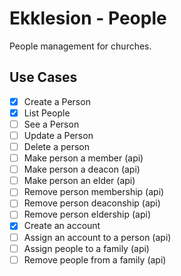 Ekklesion - People
==================

People management for churches.

## Use Cases

- [x] Create a Person
- [x] List People
- [ ] See a Person
- [ ] Update a Person
- [ ] Delete a person
- [ ] Make person a member (api)
- [ ] Make person a deacon (api)
- [ ] Make person an elder (api)
- [ ] Remove person membership (api)
- [ ] Remove person deaconship (api)
- [ ] Remove person eldership (api)
- [x] Create an account
- [ ] Assign an account to a person (api)
- [ ] Assign people to a family (api)
- [ ] Remove people from a family (api)